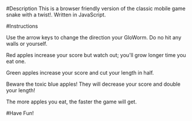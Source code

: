 #Description
This is a browser friendly version of the classic mobile game snake with a twist!.  Written in JavaScript.

#Instructions

Use the arrow keys to change the direction your GloWorm.  Do no hit any walls or yourself.  

Red apples increase your score but watch out; you'll grow longer time you eat one.

Green apples increase your score and cut your length in half.  

Beware the toxic blue apples!  They will decrease your score and double your length!

The more apples you eat, the faster the game will get.

#Have Fun!
